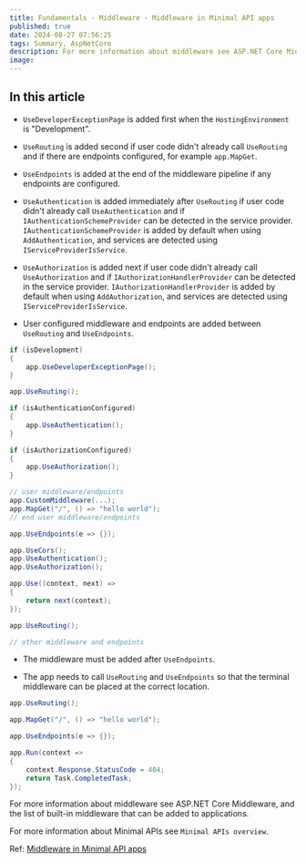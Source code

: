 ```yaml
---
title: Fundamentals - Middleware - Middleware in Minimal API apps
published: true
date: 2024-08-27 07:56:25
tags: Summary, AspNetCore
description: For more information about middleware see ASP.NET Core Middleware, and the list of built-in middleware that can be added to applications.
image:
---
```


## In this article

 - ```UseDeveloperExceptionPage``` is added first when the ```HostingEnvironment``` is "Development".

 - ```UseRouting``` is added second if user code didn't already call ```UseRouting``` and if there are endpoints configured, for example ```app.MapGet```.

 - ```UseEndpoints``` is added at the end of the middleware pipeline if any endpoints are configured.

 - ```UseAuthentication``` is added immediately after ```UseRouting``` if user code didn't already call ```UseAuthentication``` and if ```IAuthenticationSchemeProvider``` can be detected in the service provider. ```IAuthenticationSchemeProvider``` is added by default when using ```AddAuthentication```, and services are detected using ```IServiceProviderIsService```.

 - ```UseAuthorization``` is added next if user code didn't already call ```UseAuthorization``` and if ```IAuthorizationHandlerProvider``` can be detected in the service provider. ```IAuthorizationHandlerProvider``` is added by default when using ```AddAuthorization```, and services are detected using ```IServiceProviderIsService```.

 - User configured middleware and endpoints are added between ```UseRouting``` and ```UseEndpoints```.

```csharp
if (isDevelopment)
{
    app.UseDeveloperExceptionPage();
}

app.UseRouting();

if (isAuthenticationConfigured)
{
    app.UseAuthentication();
}

if (isAuthorizationConfigured)
{
    app.UseAuthorization();
}

// user middleware/endpoints
app.CustomMiddleware(...);
app.MapGet("/", () => "hello world");
// end user middleware/endpoints

app.UseEndpoints(e => {});
```

```csharp
app.UseCors();
app.UseAuthentication();
app.UseAuthorization();
```

```csharp
app.Use((context, next) =>
{
    return next(context);
});

app.UseRouting();

// other middleware and endpoints
```

 - The middleware must be added after ```UseEndpoints```.

 - The app needs to call ```UseRouting``` and ```UseEndpoints``` so that the terminal middleware can be placed at the correct location.

```csharp
app.UseRouting();

app.MapGet("/", () => "hello world");

app.UseEndpoints(e => {});

app.Run(context =>
{
    context.Response.StatusCode = 404;
    return Task.CompletedTask;
});
```

For more information about middleware see ASP.NET Core Middleware, and the list of built-in middleware that can be added to applications.

For more information about Minimal APIs see ```Minimal APIs overview```.

Ref: [Middleware in Minimal API apps](https://learn.microsoft.com/en-us/aspnet/core/fundamentals/minimal-apis/middleware?view=aspnetcore-8.0)
